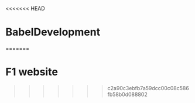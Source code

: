 <<<<<<< HEAD
# BabelDevelopment
=======
# F1 website
>>>>>>> c2a90c3ebfb7a59dcc00c08c586fb58b0d088802
